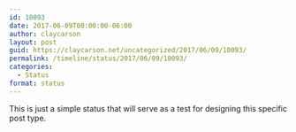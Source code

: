 ```yaml
---
id: 10093
date: 2017-06-09T00:00:00-06:00
author: claycarson
layout: post
guid: https://claycarson.net/uncategorized/2017/06/09/10093/
permalink: /timeline/status/2017/06/09/10093/
categories:
  - Status
format: status
---
```

This is just a simple status that will serve as a test for designing this specific post type.